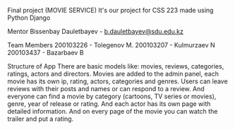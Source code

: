 Final project (MOVIE SERVICE)
It's our project for CSS 223 made using Python Django

Mentor
Bissenbay Dauletbayev - b.dauletbayev@sdu.edu.kz

Team Members
200103226 - Tolegenov M.
200103207 - Kulmurzaev N
200103437 - Bazarbaev B

Structure of App
    There are basic models like: movies, reviews, categories, ratings, actors and directors.
Movies are added to the admin panel, each movie has its own ip, rating, actors, categories and genres.
Users can leave reviews with their posts and names or can respond to a review. And everyone can find 
a movie by category (cartoons, TV series or movies), genre, year of release or rating. And each actor 
has its own page with detailed information. And on every page of the movie you can watch the trailer and put a rating.
